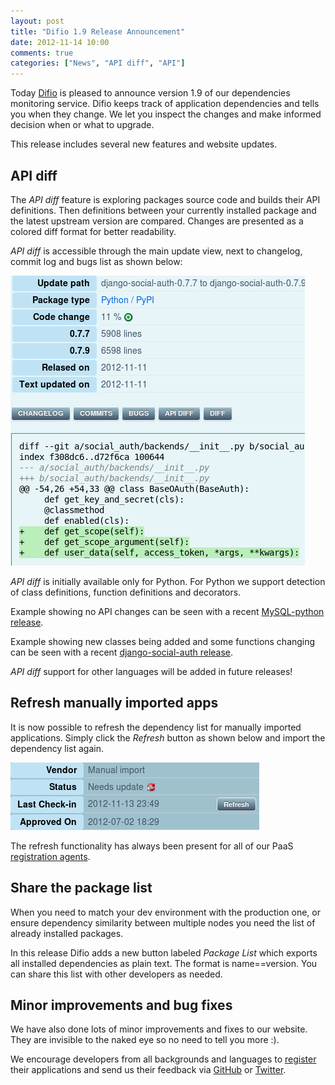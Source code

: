 ```yaml
---
layout: post
title: "Difio 1.9 Release Announcement"
date: 2012-11-14 10:00
comments: true
categories: ["News", "API diff", "API"]
---
```


Today [Difio](http://www.dif.io) is pleased to announce version 1.9
of our dependencies monitoring service. Difio keeps track of application
dependencies and tells you when they change. We let you inspect the
changes and make informed decision when or what to upgrade.

This release includes several new features and website updates.

API diff
--------

The *API diff* feature is exploring packages source code and builds their
API definitions. Then definitions between your currently installed package
and the latest upstream version are compared. Changes are presented as a
colored diff format for better readability.

*API diff* is accessible through the main update view, next to changelog,
commit log and bugs list as shown below:

![API diff example](/images/api_diff.png "API diff example")


*API diff* is initially available only for Python. For Python we support
detection of class definitions, function definitions and decorators.

Example showing no API changes can be seen with a recent
[MySQL-python release](http://www.dif.io/updates/MySQL-python-1.2.4b5/MySQL-python-1.2.4c1/8439/).

Example showing new classes being added and some functions changing can be
seen with a recent
[django-social-auth release](http://www.dif.io/updates/django-social-auth-0.7.7/django-social-auth-0.7.9/8791/).


*API diff* support for other languages will be added in future releases!


Refresh manually imported apps
------------------------------

It is now possible to refresh the dependency list for manually imported applications.
Simply click the *Refresh* button as shown below and import the dependency list again.

![Refresh button](/images/refresh_app.png "Refresh button")

The refresh functionality has always been present for all of our PaaS
[registration agents](http://www.dif.io/register/).


Share the package list
----------------------

When you need to match your dev environment with the production one, or
ensure dependency similarity between multiple nodes you need the
list of already installed packages.

In this release Difio adds a new button labeled *Package List* which exports
all installed dependencies as plain text. The format is name==version.
You can share this list with other developers as needed.


Minor improvements and bug fixes
--------------------------------

We have also done lots of minor improvements and fixes to our website.
They are invisible to the naked eye so no need to tell you more :).

We encourage developers from all backgrounds and languages to [register](http://www.dif.io/register/)
their applications and send us their feedback via [GitHub](https://github.com/difio/difio/issues/new)
or [Twitter](https://twitter.com/DifioNews).
